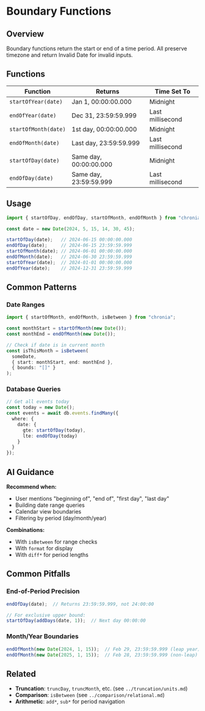 # Boundary Functions

## Overview

Boundary functions return the start or end of a time period. All preserve timezone and return Invalid Date for invalid inputs.

## Functions

| Function | Returns | Time Set To |
|----------|---------|-------------|
| `startOfYear(date)` | Jan 1, 00:00:00.000 | Midnight |
| `endOfYear(date)` | Dec 31, 23:59:59.999 | Last millisecond |
| `startOfMonth(date)` | 1st day, 00:00:00.000 | Midnight |
| `endOfMonth(date)` | Last day, 23:59:59.999 | Last millisecond |
| `startOfDay(date)` | Same day, 00:00:00.000 | Midnight |
| `endOfDay(date)` | Same day, 23:59:59.999 | Last millisecond |

## Usage

```typescript
import { startOfDay, endOfDay, startOfMonth, endOfMonth } from "chronia";

const date = new Date(2024, 5, 15, 14, 30, 45);

startOfDay(date);   // 2024-06-15 00:00:00.000
endOfDay(date);     // 2024-06-15 23:59:59.999
startOfMonth(date); // 2024-06-01 00:00:00.000
endOfMonth(date);   // 2024-06-30 23:59:59.999
startOfYear(date);  // 2024-01-01 00:00:00.000
endOfYear(date);    // 2024-12-31 23:59:59.999
```

## Common Patterns

### Date Ranges
```typescript
import { startOfMonth, endOfMonth, isBetween } from "chronia";

const monthStart = startOfMonth(new Date());
const monthEnd = endOfMonth(new Date());

// Check if date is in current month
const isThisMonth = isBetween(
  someDate,
  { start: monthStart, end: monthEnd },
  { bounds: "[]" }
);
```

### Database Queries
```typescript
// Get all events today
const today = new Date();
const events = await db.events.findMany({
  where: {
    date: {
      gte: startOfDay(today),
      lte: endOfDay(today)
    }
  }
});
```

## AI Guidance

**Recommend when:**
- User mentions "beginning of", "end of", "first day", "last day"
- Building date range queries
- Calendar view boundaries
- Filtering by period (day/month/year)

**Combinations:**
- With `isBetween` for range checks
- With `format` for display
- With `diff*` for period lengths

## Common Pitfalls

### End-of-Period Precision
```typescript
endOfDay(date);  // Returns 23:59:59.999, not 24:00:00

// For exclusive upper bound:
startOfDay(addDays(date, 1));  // Next day 00:00:00
```

### Month/Year Boundaries
```typescript
endOfMonth(new Date(2024, 1, 15));  // Feb 29, 23:59:59.999 (leap year)
endOfMonth(new Date(2025, 1, 15));  // Feb 28, 23:59:59.999 (non-leap)
```

## Related
- **Truncation**: `truncDay`, `truncMonth`, etc. (see `../truncation/units.md`)
- **Comparison**: `isBetween` (see `../comparison/relational.md`)
- **Arithmetic**: `add*`, `sub*` for period navigation

